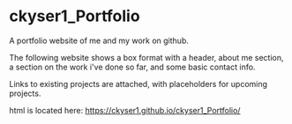 # ckyser1_Portfolio
A portfolio website of me and my work on github.

The following website shows a box format with a header, about me section, a section on the work i've done so far, and some basic contact info.

Links to existing projects are attached, with placeholders for upcoming projects.

html is located here: https://ckyser1.github.io/ckyser1_Portfolio/

